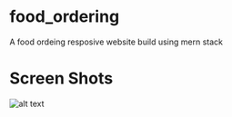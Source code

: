 # food_ordering

A food ordeing resposive website build using mern stack

# Screen Shots

![alt text](image-1.png)
